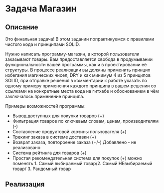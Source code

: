# Задача Магазин

## Описание
Это финальная задача! В этом задании попрактикуемся с правилами чистого кода и принципами SOLID.

Нужно написать программу-магазин, в которой пользователи заказывают товары. Вам предоставляется свобода в продумывании функциональности вашей программы, как и в проектировании её структуры. В процессе реализации вы должны применить принцип избегания магических чисел, DRY и как минимум 4 из 5 принципов SOLID, при отправке решения в комментарии к работе указать по одному примеру применения каждого принципа в вашем решении со ссылками на конкретные места кода на гитхабе и обоснованием в чём заключалось применение принципа.

Примеры возможностей программы:
* Вывод доступных для покупки товаров (+)
* Фильтрация товаров по ключевым словам, ценам, производителям (-) 
* Составление продуктовой корзины пользователя (+)
* Трекинг заказа в системе доставки (+)
* Возврат заказа, повтороение заказа (+/-) Добавлено - не реализовано
* Система рейтинга для товаров (+) 
* Простая рекомендательная система для покупок (+)      можно поменять 1. Самый выбираемый товар/2. Самый НЕвыбираемый товар/ 3. Рандомный товар

## Реализация
